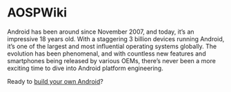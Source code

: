 # AOSPWiki
Android has been around since November 2007, and today, it’s an impressive 18 years old. With a staggering 3 billion devices running Android, it’s one of the largest and most influential operating systems globally. The evolution has been phenomenal, and with countless new features and smartphones being released by various OEMs, there’s never been a more exciting time to dive into Android platform engineering.

Ready to [build your own Android](platform/aosp/getting-started.md)?